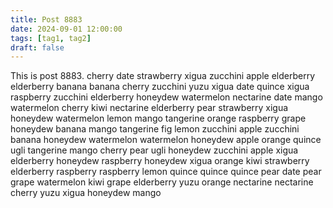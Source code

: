 ```yaml
---
title: Post 8883
date: 2024-09-01 12:00:00
tags: [tag1, tag2]
draft: false
---
```

This is post 8883.
cherry
date
strawberry
xigua
zucchini
apple
elderberry
elderberry
banana
banana
cherry
zucchini
yuzu
xigua
date
quince
xigua
raspberry
zucchini
elderberry
honeydew
watermelon
nectarine
date
mango
watermelon
cherry
kiwi
nectarine
elderberry
pear
strawberry
xigua
honeydew
watermelon
lemon
mango
tangerine
orange
raspberry
grape
honeydew
banana
mango
tangerine
fig
lemon
zucchini
apple
zucchini
banana
honeydew
watermelon
watermelon
honeydew
apple
orange
quince
ugli
tangerine
mango
cherry
pear
ugli
honeydew
zucchini
apple
xigua
elderberry
honeydew
raspberry
honeydew
xigua
orange
kiwi
strawberry
elderberry
raspberry
raspberry
lemon
quince
quince
quince
pear
date
pear
grape
watermelon
kiwi
grape
elderberry
yuzu
orange
nectarine
nectarine
cherry
yuzu
xigua
honeydew
mango
